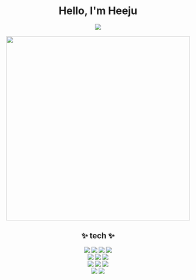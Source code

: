 <div align="center">

<h1>Hello, I'm Heeju</h1>
<div>
  <a href="https://hits.seeyoufarm.com"><img src="https://hits.seeyoufarm.com/api/count/incr/badge.svg?url=https%3A%2F%2Fgithub.com%2Fh22jul22%2Fhit-counter&count_bg=%23FBF586&title_bg=%23E2BAF5&icon=&icon_color=%23E7E7E7&title=hits&edge_flat=false"/></a>
</div>

<br>

<div>
  <img src="https://github.com/user-attachments/assets/d27a40dd-3d66-4cff-bc38-d3c82dc16125" width="500">
</div>

<h2>✨ tech ✨</h2> 

<div>
  <img src="https://img.shields.io/badge/HTML5-E34F26?style=for-the-badge&logo=HTML5&logoColor=white">
  <img src="https://img.shields.io/badge/CSS3-1572B6?style=for-the-badge&logo=CSS3&logoColor=white">
  <img src="https://img.shields.io/badge/JavaScript-F7DF1E?style=for-the-badge&logo=JavaScript&logoColor=white">
  <img src="https://img.shields.io/badge/TypeScript-3178C6?style=for-the-badge&logo=typescript&logoColor=white">
</div>

<div>
  <img src="https://img.shields.io/badge/react-61DAFB?style=for-the-badge&logo=react&logoColor=white">
  <img src="https://img.shields.io/badge/tailwindcss-38B2AC?style=for-the-badge&logo=tailwind-css&logoColor=white">
  <img src="https://img.shields.io/badge/zustand-333333?style=for-the-badge&logo=state-machine&logoColor=white">
</div>

<div>
  <img src="https://img.shields.io/badge/AWS S3-569A31?style=for-the-badge&logo=amazons3&logoColor=white">
  <img src="https://img.shields.io/badge/Firebase-DD2C00?style=for-the-badge&logo=Firebase&logoColor=white">
  <img src="https://img.shields.io/badge/github Actions-2088FF?style=for-the-badge&logo=githubactions&logoColor=white">
</div>

<div>
  <img src="https://img.shields.io/badge/Git-F05032?style=for-the-badge&logo=git&logoColor=white">
  <img src="https://img.shields.io/badge/github-181717?style=for-the-badge&logo=github&logoColor=white">
</div>

<br>
  
</div>




<!--
**h22jul22/h22jul22** is a ✨ _special_ ✨ repository because its `README.md` (this file) appears on your GitHub profile.

Here are some ideas to get you started:

- 🔭 I’m currently working on ...
- 🌱 I’m currently learning ...
- 👯 I’m looking to collaborate on ...
- 🤔 I’m looking for help with ...
- 💬 Ask me about ...
- 📫 How to reach me: ...
- 😄 Pronouns: ...
- ⚡ Fun fact: ...
-->
